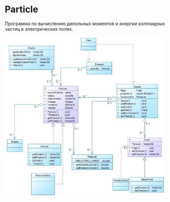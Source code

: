 # Particle
Программа по вычислению дипольных моментов и энергии коллоидных частиц в электрических полях.

![«Диаграмма классов»](https://github.com/NikitaDmitryuk/Particle/blob/master/ClassDiagram.jpg)
